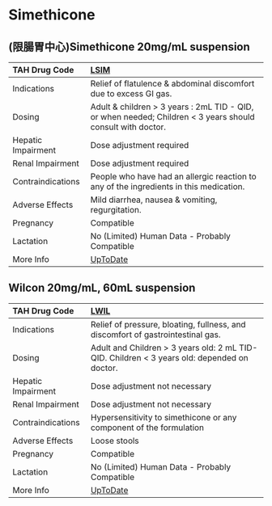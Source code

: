 # Simethicone

## (限腸胃中心)Simethicone 20mg/mL suspension

| TAH Drug Code      | [LSIM](https://www.tahsda.org.tw/drugs/hissearch.php?drug_code=LSIM)                                       |
|:-------------------|:-----------------------------------------------------------------------------------------------------------|
| Indications        | Relief of flatulence & abdominal discomfort due to excess GI gas.                                          |
| Dosing             | Adult & children > 3 years : 2mL TID - QID, or when needed; Children < 3 years should consult with doctor. |
| Hepatic Impairment | Dose adjustment required                                                                                   |
| Renal Impairment   | Dose adjustment required                                                                                   |
| Contraindications  | People who have had an allergic reaction to any of the ingredients in this medication.                     |
| Adverse Effects    | Mild diarrhea, nausea & vomiting, regurgitation.                                                           |
| Pregnancy          | Compatible                                                                                                 |
| Lactation          | No (Limited) Human Data - Probably Compatible                                                              |
| More Info          | [UpToDate](https://www.uptodate.com/contents/simethicone-drug-information)                                 |

## Wilcon 20mg/mL, 60mL suspension

| TAH Drug Code      | [LWIL](https://www.tahsda.org.tw/drugs/hissearch.php?drug_code=LWIL)                        |
|:-------------------|:--------------------------------------------------------------------------------------------|
| Indications        | Relief of pressure, bloating, fullness, and discomfort of gastrointestinal gas.             |
| Dosing             | Adult and Children > 3 years old: 2 mL TID-QID. Children < 3 years old: depended on doctor. |
| Hepatic Impairment | Dose adjustment not necessary                                                               |
| Renal Impairment   | Dose adjustment not necessary                                                               |
| Contraindications  | Hypersensitivity to simethicone or any component of the formulation                         |
| Adverse Effects    | Loose stools                                                                                |
| Pregnancy          | Compatible                                                                                  |
| Lactation          | No (Limited) Human Data - Probably Compatible                                               |
| More Info          | [UpToDate](https://www.uptodate.com/contents/simethicone-drug-information)                  |

